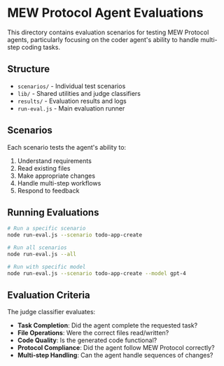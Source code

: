 # MEW Protocol Agent Evaluations

This directory contains evaluation scenarios for testing MEW Protocol agents, particularly focusing on the coder agent's ability to handle multi-step coding tasks.

## Structure

- `scenarios/` - Individual test scenarios
- `lib/` - Shared utilities and judge classifiers
- `results/` - Evaluation results and logs
- `run-eval.js` - Main evaluation runner

## Scenarios

Each scenario tests the agent's ability to:
1. Understand requirements
2. Read existing files
3. Make appropriate changes
4. Handle multi-step workflows
5. Respond to feedback

## Running Evaluations

```bash
# Run a specific scenario
node run-eval.js --scenario todo-app-create

# Run all scenarios
node run-eval.js --all

# Run with specific model
node run-eval.js --scenario todo-app-create --model gpt-4
```

## Evaluation Criteria

The judge classifier evaluates:
- **Task Completion**: Did the agent complete the requested task?
- **File Operations**: Were the correct files read/written?
- **Code Quality**: Is the generated code functional?
- **Protocol Compliance**: Did the agent follow MEW Protocol correctly?
- **Multi-step Handling**: Can the agent handle sequences of changes?